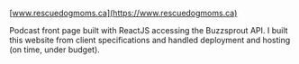 [www.rescuedogmoms.ca](https://www.rescuedogmoms.ca)

Podcast front page built with ReactJS accessing the Buzzsprout API. I built this website from client specifications and handled deployment and hosting (on time, under budget).

